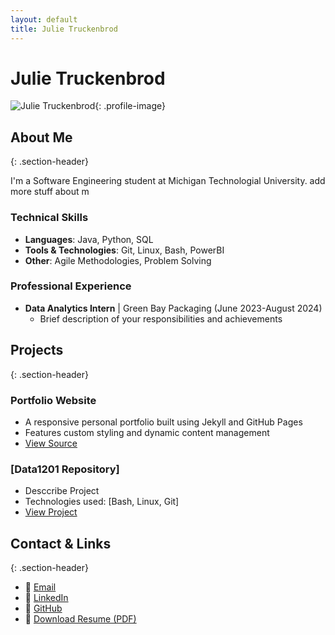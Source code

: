 ```yaml
---
layout: default
title: Julie Truckenbrod
---
```


# Julie Truckenbrod
![Julie Truckenbrod](/assets/images/ProffesionalPic.JPG){: .profile-image}
## About Me
{: .section-header}

I'm a Software Engineering student at Michigan Technologial University. add more stuff about m 

### Technical Skills
- **Languages**: Java, Python, SQL
- **Tools & Technologies**: Git, Linux, Bash, PowerBI
- **Other**: Agile Methodologies, Problem Solving

### Professional Experience
- **Data Analytics Intern** | Green Bay Packaging (June 2023-August 2024)
  - Brief description of your responsibilities and achievements

## Projects
{: .section-header}

### Portfolio Website
- A responsive personal portfolio built using Jekyll and GitHub Pages
- Features custom styling and dynamic content management
- [View Source](https://github.com/yourusername/yourusername.github.io)

### [Data1201 Repository]
- Desccribe Project
- Technologies used: [Bash, Linux, Git]
- [View Project](https://github.com/julietrucke/data1201)

## Contact & Links
{: .section-header}

- 📧 [Email](julie.truckenbrod@gmail.com)
- 💼 [LinkedIn](https://linkedin.com/in/julie-truckenbrod-5280aa269)
- 🔗 [GitHub](https://github.com/julietrucke)
- 📄 [Download Resume (PDF)](/assets/JulieTruckenbrodResume.pdf)
